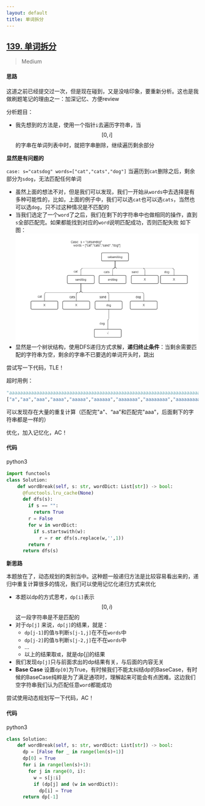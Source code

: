 ```yaml
---
layout: default
title: 单词拆分
---
```


## [139\. 单词拆分](https://leetcode-cn.com/problems/word-break/)

> Medium

#### 思路

这道之前已经提交过一次，但是现在碰到，又是没啥印象，要重新分析。这也是我做刷题笔记的理由之一：加深记忆、方便review

分析题目：

* 我先想到的方法是，使用一个指针`i`去遍历字符串，当$$[0,i]$$的字串在单词列表中时，就把字串删除，继续遍历剩余部分

**显然是有问题的** 

`case: s="catsdog" words=["cat","cats","dog"]` 当遍历到`cat`删除之后，剩余部分为`sdog`，无法匹配任何单词

* 虽然上面的想法不对，但是我们可以发现，我们一开始从`words`中去选择是有多种可能性的，比如，上面的例子中，我们可以选`cat`也可以选`cats`，当然也可以选`dog`，只不过这种情况是不匹配的
* 当我们选定了一个`word`了之后，我们在剩下的字符串中也做相同的操作，直到`s`全部匹配完。如果都能找到对应的`word`说明匹配成功，否则匹配失败
如下图：
![](/public/images/word-break-1.png)
* 显然是一个树状结构，使用DFS递归方式求解，**递归终止条件**：当剩余需要匹配的字符串为空，剩余的字串不已要选的单词开头时，跳出

尝试写一下代码，TLE！

超时用例：
```python
"aaaaaaaaaaaaaaaaaaaaaaaaaaaaaaaaaaaaaaaaaaaaaaaaaaaaaaaaaaaaaaaaaaaaaaaaaaaaaaaaaaaaaaaaaaaaaaaaaaaaaaaaaaaaaaaaaaaaaaaaaaaaaaaaaaaaaaaaaaaaaaaaaaaaaab"
["a","aa","aaa","aaaa","aaaaa","aaaaaa","aaaaaaa","aaaaaaaa","aaaaaaaaa","aaaaaaaaaa"]
```
可以发现存在大量的重复计算（匹配完"a"、“aa”和匹配完"aaa"，后面剩下的字符串都是一样的）

优化，加入记忆化，AC！

#### 代码
python3
```python
import functools
class Solution:
    def wordBreak(self, s: str, wordDict: List[str]) -> bool: 
      @functools.lru_cache(None)
      def dfs(s):
        if s == "":
          return True
        r = False
        for w in wordDict:
          if s.startswith(w):
            r = r or dfs(s.replace(w,'',1))
        return r
      return dfs(s)
```

**新思路**

本题放在了，动态规划的类别当中。这种题一般递归方法是比较容易看出来的，递归中重复计算很多的情况，我们可以使用记忆化递归方式来优化

* 本题以dp的方式思考，`dp[i]`表示$$[0,i)$$这一段字符串是不是匹配的
* 对于`dp[j]` 来说，`dp[j]`的结果，就是：
    * `dp[j-1]`的值`与`判断`s[j-1,j]`在不在`words`中
    * `dp[j-2]`的值`与`判断`s[j-2,j]`在不在`words`中
    * ...
    * 以上的结果取`或`，就是dp[j]的结果
* 我们发现`dp[j]`只与前面求出的dp结果有关，与后面的内容无关
* **Base Case** 设置`dp[0]`为True，有时候我们不能太纠结dp的BaseCase，有时候的BaseCase纯粹是为了满足通项时，理解起来可能会有点困难。这边我们空字符串我们认为匹配任意`word`都能成功

尝试使用动态规划写一下代码，AC！

#### 代码
python3
```python
class Solution:
    def wordBreak(self, s: str, wordDict: List[str]) -> bool: 
      dp = [False for _ in range(len(s)+1)]
      dp[0] = True
      for i in range(len(s)+1):
        for j in range(0, i):
          w = s[j:i]
          if (dp[j] and (w in wordDict)):
            dp[i] = True
      return dp[-1]
```

